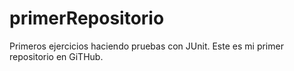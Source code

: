 # primerRepositorio
Primeros ejercicios haciendo pruebas con JUnit.
Este es mi primer repositorio en GiTHub.
